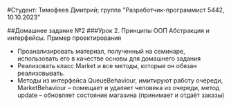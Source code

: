 #Студент: Тимофеев Дмитрий; группа "Разработчик-программист 5442, 10.10.2023"

##Домашнее задание №2
###Урок 2. Принципы ООП Абстракция и интерфейсы. Пример проектирования
* Проанализировать материал, полученный на семинаре, использовать его в качестве основы для домашнего задания 
* Реализовать класс Market и все методы, которые он обязан реализовывать.
* Методы из интерфейса QueueBehaviour, имитируют работу очереди, MarketBehaviour – помещает и удаляет человека из очереди, метод update – обновляет состояние магазина (принимает и отдаёт заказы)
